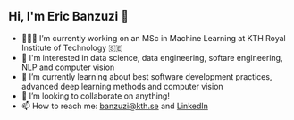 ## Hi, I'm Eric Banzuzi 👋

- 👨🏽‍💻 I’m currently working on an MSc in Machine Learning at KTH Royal Institute of Technology 🇸🇪
- 👀 I'm interested in data science, data engineering, softare engineering, NLP and computer vision
- 🌱 I’m currently learning about best software development practices, advanced deep learning methods and computer vision
- 👯 I’m looking to collaborate on anything!
- 📫 How to reach me: banzuzi@kth.se and [LinkedIn](https://www.linkedin.com/in/eric-banzuzi/) 


<!--
**ericbanzuzi/ericbanzuzi** is a ✨ _special_ ✨ repository because its `README.md` (this file) appears on your GitHub profile.

Here are some ideas to get you started:

- 🔭 I’m currently working on ...
- 🌱 I’m currently learning ...
- 👯 I’m looking to collaborate on ...
- 🤔 I’m looking for help with ...
- 💬 Ask me about ...
- 📫 How to reach me: ...
- 😄 Pronouns: ...
- ⚡ Fun fact: ...
-->
